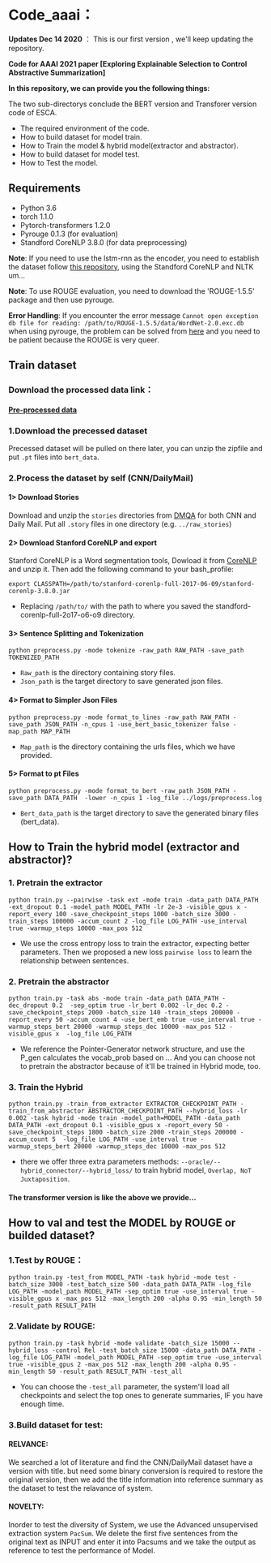 # Code_aaai：

**Updates Dec 14 2020** ： This is our first version , we'll keep updating the repository.  

**Code for AAAI 2021 paper [Exploring Explainable Selection to Control Abstractive Summarization]**

**In this repository, we can provide you the following things:**

The two sub-directorys conclude the BERT version and Transforer version code of ESCA.
* The required environment of the code.
* How to build dataset for model train. 
* How to Train the model & hybrid model(extractor and abstractor).
* How to build dataset for model test. 
* How to Test the model.

## Requirements
* Python 3.6
* torch 1.1.0
* Pytorch-transformers 1.2.0
* Pyrouge 0.1.3 (for evaluation)
* Standford CoreNLP 3.8.0 (for data preprocessing)

**Note**: If you need to use the lstm-rnn as the encoder, you need to establish the dataset follow [this repository](https://github.com/abisee/cnn-dailymail), using the Standford CoreNLP and NLTK um...

**Note**: To use ROUGE evaluation, you need to download the 'ROUGE-1.5.5' package and then use pyrouge.

**Error Handling**: If you encounter the error message `Cannot open exception db file for reading: /path/to/ROUGE-1.5.5/data/WordNet-2.0.exc.db` when using pyrouge, the problem can be solved from [here](https://github.com/tagucci/pythonrouge#error-handling) and you need to be patient because the ROUGE is very queer.

## Train dataset

### Download the processed data link：
#### [Pre-processed data](https://drive.google.com/open?id=1DN7ClZCCXsk2KegmC6t4ClBwtAf5galI)

### 1.Download the precessed dataset

Precessed dataset will be pulled on there later, you can unzip the zipfile and put `.pt` files into `bert_data`.

### 2.Process the dataset by self (CNN/DailyMail)

#### 1> Download Stories
Download and unzip the `stories` directories from [DMQA](http://cs.nyu.edu/~kcho/DMQA/) for both CNN and Daily Mail. Put all  `.story` files in one directory (e.g. `../raw_stories`)

#### 2> Download Stanford CoreNLP and export
Stanford CoreNLP is a Word segmentation tools, Dowload it from [CoreNLP](https://stanfordnlp.github.io/CoreNLP/) and unzip it. Then add the following command to your bash_profile:
```
export CLASSPATH=/path/to/stanford-corenlp-full-2017-06-09/stanford-corenlp-3.8.0.jar
```
* Replacing `/path/to/` with the path to where you saved the standford-corenlp-full-2o17-o6-o9 directory.

#### 3> Sentence Splitting and Tokenization
```
python preprocess.py -mode tokenize -raw_path RAW_PATH -save_path TOKENIZED_PATH
```
* `Raw_path` is the directory containing story files.
* `Json_path` is the target directory to save generated json files.

#### 4> Format to Simpler Json Files
```
python preprocess.py -mode format_to_lines -raw_path RAW_PATH -save_path JSON_PATH -n_cpus 1 -use_bert_basic_tokenizer false -map_path MAP_PATH
```
* `Map_path` is the directory containing the urls files, which we have provided.

#### 5> Format to pt Files
```
python preprocess.py -mode format_to_bert -raw_path JSON_PATH -save_path DATA_PATH  -lower -n_cpus 1 -log_file ../logs/preprocess.log
```
* `Bert_data_path` is the target directory to save the generated binary files (bert_data).

## How to Train the hybrid model (extractor and abstractor)?

### 1. Pretrain the extractor
```
python train.py --pairwise -task ext -mode train -data_path DATA_PATH -ext_dropout 0.1 -model_path MODEL_PATH -lr 2e-3 -visible_gpus x -report_every 100 -save_checkpoint_steps 1000 -batch_size 3000 -train_steps 100000 -accum_count 2 -log_file LOG_PATH -use_interval true -warmup_steps 10000 -max_pos 512
```

* We use the cross entropy loss to train the extractor, expecting better parameters. Then we proposed a new loss `pairwise loss` to learn the relationship between sentences.

### 2. Pretrain the abstractor
```
python train.py -task abs -mode train -data_path DATA_PATH -dec_dropout 0.2  -sep_optim true -lr_bert 0.002 -lr_dec 0.2 -save_checkpoint_steps 2000 -batch_size 140 -train_steps 200000 -report_every 50 -accum_count 4 -use_bert_emb true -use_interval true -warmup_steps_bert 20000 -warmup_steps_dec 10000 -max_pos 512 -visible_gpus x  -log_file LOG_PATH
```
* We reference the Pointer-Generator network structure, and use the P_gen calculates the vocab_prob based on ... And you can choose not to pretrain the abstractor because of it'll be trained in Hybrid mode, too.

### 3. Train the Hybrid
```
python train.py -train_from_extractor EXTRACTOR_CHECKPOINT_PATH -train_from_abstractor ABSTRACTOR_CHECKPOINT_PATH --hybrid_loss -lr 0.002 -task hybrid -mode train -model_path=MODEL_PATH -data_path DATA_PATH -ext_dropout 0.1 -visible_gpus x -report_every 50 -save_checkpoint_steps 1800 -batch_size 2000 -train_steps 200000 -accum_count 5  -log_file LOG_PATH -use_interval true -warmup_steps_bert 20000 -warmup_steps_dec 10000 -max_pos 512 
```
* there we offer three extra parameters methods: `--oracle/--hybrid_connector/--hybrid_loss/` to train hybrid model, `Overlap, NoT Juxtaposition`.

#### The transformer version is like the above we provide...

## How to val and test the MODEL by ROUGE or builded dataset?

### 1.Test by ROUGE：
```
python train.py -test_from MODEL_PATH -task hybrid -mode test -batch_size 3000 -test_batch_size 500 -data_path DATA_PATH -log_file LOG_PATH -model_path MODEL_PATH -sep_optim true -use_interval true -visible_gpus x -max_pos 512 -max_length 200 -alpha 0.95 -min_length 50 -result_path RESULT_PATH
```
### 2.Validate by ROUGE:
```
python train.py -task hybrid -mode validate -batch_size 15000 --hybrid_loss -control Rel -test_batch_size 15000 -data_path DATA_PATH -log_file LOG_PATH -model_path MODEL_PATH -sep_optim true -use_interval true -visible_gpus 2 -max_pos 512 -max_length 200 -alpha 0.95 -min_length 50 -result_path RESULT_PATH -test_all 
```
* You can choose the `-test_all` parameter, the system'll load all checkpoints and select the top ones to generate summaries, IF you have enough time.

### 3.Build dataset for test:

#### RELVANCE:
We searched a lot of literature and find the CNN/DailyMail dataset have a version with title. but need some binary conversion is required to restore the original version, then we add the title information into reference summary as the dataset to test the relavance of system.

#### NOVELTY:
Inorder to test the diversity of System, we use the Advanced unsupervised extraction system `PacSum`. We delete the first five sentences from the original text as INPUT and enter it into Pacsums and we take the output as reference to test the performance of Model. 














